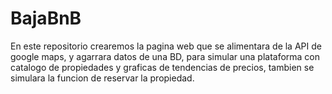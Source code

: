 # BajaBnB

En este repositorio crearemos la pagina web que se alimentara de la API de google maps, y agarrara datos de una BD, para simular una plataforma con catalogo de propiedades y graficas de tendencias de precios, tambien se simulara la funcion de reservar la propiedad.
